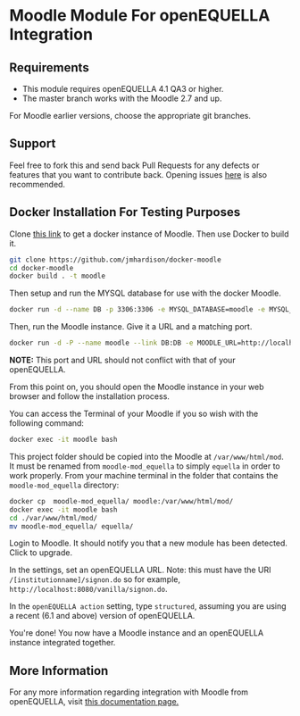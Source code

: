 Moodle Module For openEQUELLA Integration
=========================================

Requirements
------------

- This module requires openEQUELLA 4.1 QA3 or higher.
- The master branch works with the Moodle 2.7 and up.

For Moodle earlier versions, choose the appropriate git branches.

Support
-------

Feel free to fork this and send back Pull Requests for any defects or features
that you want to contribute back. Opening issues
[here](https://github.com/openequella/moodle-mod_equella/issues) is also recommended.

Docker Installation For Testing Purposes
----------------------------------------
 
Clone [this link](https://github.com/jmhjjardison/docker-moodle) to get a docker instance of Moodle.
Then use Docker to build it.

```sh
git clone https://github.com/jmhardison/docker-moodle
cd docker-moodle
docker build . -t moodle
```

Then setup and run the MYSQL database for use with the docker Moodle.
 
```sh
docker run -d --name DB -p 3306:3306 -e MYSQL_DATABASE=moodle -e MYSQL_ROOT_PASSWORD=moodle -e MYSQL_USER=moodle -e MYSQL_PASSWORD=moodle mysql
```

Then, run the Moodle instance. Give it a URL  and a matching port. 

```sh
docker run -d -P --name moodle --link DB:DB -e MOODLE_URL=http://localhost:8099 -p 8099:80 jhardison/moodle
```

__NOTE:__ 
This port and URL should not conflict with that of your openEQUELLA.

From this point on, you should open the Moodle instance in your web browser
and follow the installation process.
 
You can access the Terminal of your Moodle if you so wish with the following command:

```sh
docker exec -it moodle bash
```

This project folder should be copied into the Moodle at `/var/www/html/mod`. It must be renamed from `moodle-mod_equella`
to simply `equella` in order to work properly. From your machine terminal in the folder that contains the `moodle-mod_equella` directory:

```sh
docker cp  moodle-mod_equella/ moodle:/var/www/html/mod/
docker exec -it moodle bash
cd ./var/www/html/mod/
mv moodle-mod_equella/ equella/
```

Login to Moodle. It should notify you that a new module has been detected. Click to upgrade.

In the settings, set an openEQUELLA URL. Note: this must have the URI `/[institutionname]/signon.do` so 
for example, `http://localhost:8080/vanilla/signon.do`.

In the `openEQUELLA action` setting, type `structured`, assuming you are using a recent (6.1 and above) version of openEQUELLA.

You're done! You now have a Moodle instance and an openEQUELLA instance integrated together.

More Information
----------------

For any more information regarding integration with Moodle from openEQUELLA, visit [this documentation page.](http://openequella.github.io/guides/MoodleIntegrationGuide.html)

